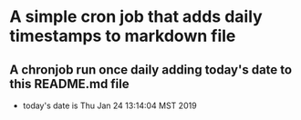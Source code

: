 A simple cron job that adds daily timestamps to markdown file
============================================================
## A chronjob run once daily adding today's date to this README.md file
* today's date is Thu Jan 24 13:14:04 MST 2019
